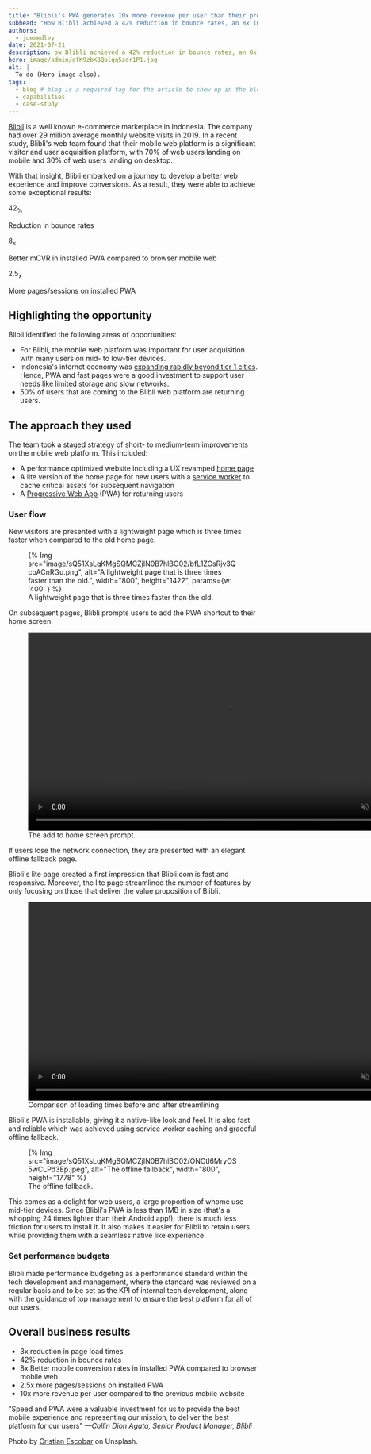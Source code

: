 ```yaml
---
title: "Blibli's PWA generates 10x more revenue per user than their previous mobile website"
subhead: "How Blibli achieved a 42% reduction in bounce rates, an 8x improvement in mobile percent conversions, and 2.5 times more pages per session."
authors:
  - joemedley
date: 2021-07-21
description: ow Blibli achieved a 42% reduction in bounce rates, an 8x improvement in mobile conversions, and 2.5 times more pages per session.
hero: image/admin/qfK9zbKBQalqq5zdr1P1.jpg
alt: |
  To do (Hero image also).
tags:
  - blog # blog is a required tag for the article to show up in the blog.
  - capabilities
  - case-study
---
```


[Blibli](https://www.blibli.com/) is a well known e-commerce marketplace in
Indonesia. The company had over 29 million average monthly website visits in
2019. In a recent study, Blibli's web team found that their mobile web platform
is a significant visitor and user acquisition platform, with 70% of web
users landing on mobile and 30% of web users landing on desktop.

With that insight, Blibli embarked on a journey to develop a better web
experience and improve conversions. As a result, they were able to achieve some
exceptional results:

<div class="w-stats">
  <div class="w-stat">
    <p class="w-stat__figure">42<sub class="w-stat__sub">%</sub></p>
    <p class="w-stat__desc">Reduction in bounce rates</p>
  </div>
  <div class="w-stat">
    <p class="w-stat__figure">8<sub class="w-stat__sub">x</sub></p>
    <p class="w-stat__desc">Better mCVR in installed PWA compared to browser mobile web</p>
  </div>
  <div class="w-stat">
    <p class="w-stat__figure">2.5<sub class="w-stat__sub">x</sub></p>
    <p class="w-stat__desc">More pages/sessions on installed PWA</p>
  </div>
</div>

## Highlighting the opportunity

Blibli identified the following areas of opportunities:

+   For Blibli, the mobile web platform was important for user
    acquisition with many users on mid- to low-tier devices.
+   Indonesia's internet economy was [expanding rapidly beyond tier 1
    cities](https://storage.googleapis.com/gweb-economy-sea.appspot.com/assets/pdf/Indonesia-e-Conomy_SEA_2020_Country_Insights.pdf).
    Hence, PWA and fast pages were a good investment to support user needs like
    limited storage and slow networks.
+   50% of users that are coming to the Blibli web platform are returning users.

## The approach they used

The team took a staged strategy of short- to medium-term improvements on the
mobile web platform. This included:

+   A performance optimized website including a UX revamped [home
    page](https://www.blibli.com)
+   A lite version of the home page for new users with a
    [service worker](https://developers.google.com/web/fundamentals/primers/service-workers)
    to cache critical assets for subsequent navigation
+   A [Progressive Web App](https://web.dev/progressive-web-apps/) (PWA) for
    returning users

### User flow

New visitors are presented with a lightweight page which is three times faster
when compared to the old home page.

<figure class="w-figure">
{% Img src="image/sQ51XsLqKMgSQMCZjIN0B7hlBO02/bfL1ZGsRjv3QcbACnRGu.png", alt="A lightweight page that is three times faster than the old.", width="800", height="1422", params={w: '400' } %}
  <figcaption class="w-figcaption">
    A lightweight page that is three times faster than the old.
  </figcaption>
</figure>

On subsequent pages, Blibli prompts users to add the PWA shortcut
to their home screen.

<figure class="w-figure">
  <video controls autoplay loop muted class="w-screenshot" style="width:800px;">
    <source src="https://storage.googleapis.com/web-dev-assets/blibli/save-to-home-screen.webm" type="video/webm">
    <source src="https://storage.googleapis.com/web-dev-assets/blibli/save-to-home-screen.mp4" type="video/mp4">
  </video>
  <figcaption class="w-figcaption">
    The add to home screen prompt.
  </figcaption>
</figure>

If users lose the network connection, they are presented with an elegant offline
fallback page.


Blibli's lite page created a first impression that Blibli.com is fast and
responsive. Moreover, the lite page streamlined the number of features by only
focusing on those that deliver the value proposition of Blibli.

<figure class="w-figure">
  <video controls autoplay loop muted class="w-screenshot"  style="width:800px;">
    <source src="https://storage.googleapis.com/web-dev-assets/blibli/responsive-comparison.webm" type="video/webm">
    <source src="https://storage.googleapis.com/web-dev-assets/blibli/responsive-comparison.mp4" type="video/mp4">
  </video>
  <figcaption class="w-figcaption">
    Comparison of loading times before and after streamlining.
  </figcaption>
</figure>

Blibli's PWA is installable, giving it a native-like look and feel. It is also
fast and reliable which was achieved using service worker caching and graceful
offline fallback.

<figure class="w-figure">
{% Img src="image/sQ51XsLqKMgSQMCZjIN0B7hlBO02/ONCtI6MryOS5wCLPd3Ep.jpeg", alt="The offline fallback", width="800", height="1778" %}
  <figcaption class="w-figcaption">
    The offline fallback.
  </figcaption>
</figure>

This comes as a delight for web users, a large proportion of whome use mid-tier
devices. Since Blibli's PWA is less than 1MB in size (that's a whopping 24 times
lighter than their Android app!), there is much less friction for users to
install it. It also makes it easier for Blibli to retain users while providing
them with a seamless native like experience.

### Set performance budgets

Blibli made performance budgeting as a performance standard within the tech
development and management, where the standard was reviewed on a regular basis
and to be set as the KPI of internal tech development, along with the guidance
of top management to ensure the best platform for all of our users.

## Overall business results

+   3x reduction in page load times
+   42% reduction in bounce rates
+   8x Better mobile conversion rates in installed PWA compared to browser
    mobile web
+   2.5x more pages/sessions on installed PWA
+   10x more revenue per user compared to the previous mobile website

"Speed and PWA were a valuable investment for us to provide the best mobile
experience and representing our mission, to deliver the best platform for our
users"
_—Collin Dion Agata, Senior Product Manager, Blibli_

Photo by [Cristian Escobar](https://unsplash.com/@cristian1) on Unsplash.
